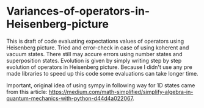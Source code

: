 # Variances-of-operators-in-Heisenberg-picture

This is draft of code evaluating expectations values of operators using Heisenberg picture. Tried and error-check in case of using koherent and vacuum states. There still may accure errors using number states and superposition states. Evolution is given by simply writing step by step evolution of operators in Heisenberg picture. Because I didn't use any pre made libraries to speed up this code some evaluations can take longer time. 

Important, original idea of using sympy in following way for 1D states came from this article: https://medium.com/math-simplified/simplify-algebra-in-quantum-mechanics-with-python-d44d4a022067. 

